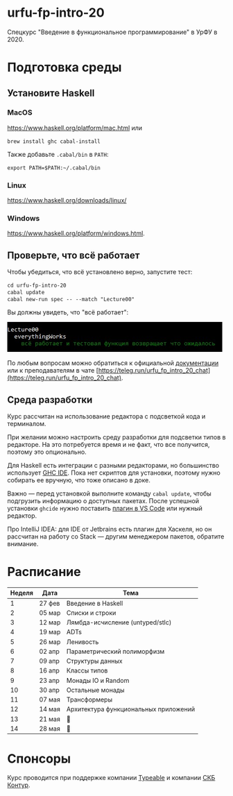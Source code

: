 # urfu-fp-intro-20

Спецкурс "Введение в функциональное программирование" в УрФУ в 2020.

# Подготовка среды

## Установите Haskell

### MacOS

https://www.haskell.org/platform/mac.html или

```
brew install ghc cabal-install
```
Также добавьте `.cabal/bin` в `PATH`:
```
export PATH=$PATH:~/.cabal/bin
```
### Linux

https://www.haskell.org/downloads/linux/

### Windows

https://www.haskell.org/platform/windows.html.

## Проверьте, что всё работает

Чтобы убедиться, что всё установлено верно, запустите тест:

```
cd urfu-fp-intro-20
cabal update
cabal new-run spec -- --match "Lecture00"
```

Вы должны увидеть, что "всё работает":

![setup is ok](./assets/SetUpIsDone.jpg)

По любым вопросам можно обратиться к официальной [документации](https://www.haskell.org/documentation/) или к преподавателям в чате [https://teleg.run/urfu_fp_intro_20_chat](https://teleg.run/urfu_fp_intro_20_chat).

## Среда разработки

Курс рассчитан на использование редактора с подсветкой кода и терминалом.

При желании можно настроить среду разработки для подсветки типов в редакторе. На это потребуется время и не факт, что все получится, поэтому это опционально.

Для Haskell есть интеграции с разными редакторами, но большинство использует [GHC IDE](https://github.com/digital-asset/ghcide). Пока нет скриптов для установки, поэтому нужно собирать ее вручную, что тоже описано в доке.

Важно — перед установкой выполните команду `cabal update`, чтобы подгрузить информацию о доступных пакетах.
После успешной установки `ghcide` нужно поставить [плагин в VS Code](https://marketplace.visualstudio.com/items?itemName=DigitalAssetHoldingsLLC.ghcide) или нужный редактор.

Про IntelliJ IDEA: для IDE от Jetbrains есть плагин для Хаскеля, но он рассчитан на работу со Stack — другим менеджером пакетов, обратите внимание.

# Расписание

Неделя | Дата   | Тема 
-------|--------|------
1      | 27 фев | Введение в Haskell
2      | 05 мар | Списки и строки
3      | 12 мар | Лямбда-исчисление (untyped/stlc)
4      | 19 мар | ADTs
5      | 26 мар | Ленивость
6      | 02 апр | Параметрический полиморфизм
7      | 09 апр | Структуры данных
8      | 16 апр | Классы типов
9      | 23 апр | Монады IO и Random
10     | 30 апр | Остальные монады
11     | 07 мая | Трансформеры
12     | 14 мая | Архитектура функциональных приложений
13     | 21 мая | 🤔
14     | 28 мая | 🤔

# Спонсоры

Курс проводится при поддержке компании [Typeable](http://typeable.io) и компании [СКБ Контур](https://kontur.ru/).

